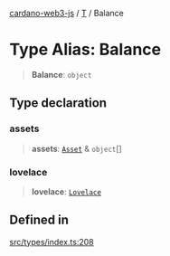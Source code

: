 [cardano-web3-js](../../../index.md) / [T](../index.md) / Balance

# Type Alias: Balance

> **Balance**: `object`

## Type declaration

### assets

> **assets**: [`Asset`](Asset.md) & `object`[]

### lovelace

> **lovelace**: [`Lovelace`](Lovelace.md)

## Defined in

[src/types/index.ts:208](https://github.com/xray-network/cardano-web3-js/blob/0efa60054f9e70c553f4bc789b93f1afba32576f/src/types/index.ts#L208)
